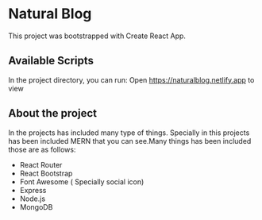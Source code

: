# Natural Blog

This project was bootstrapped with Create React App.

## Available Scripts

In the project directory, you can run:
Open https://naturalblog.netlify.app to view

## About the project 

In the projects has included many type of things. Specially in this projects has been included MERN that you can see.Many things has been included those are as follows:

* React Router
* React Bootstrap
* Font Awesome ( Specially social icon)
* Express
* Node.js
* MongoDB
